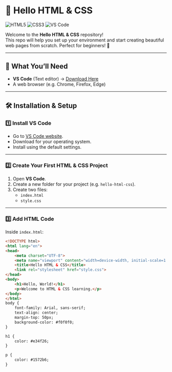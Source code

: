 # 🎨 Hello HTML & CSS

![HTML5](https://img.shields.io/badge/HTML5-E34F26?logo=html5&logoColor=white&style=for-the-badge)
![CSS3](https://img.shields.io/badge/CSS3-1572B6?logo=css3&logoColor=white&style=for-the-badge)
![VS Code](https://img.shields.io/badge/VS%20Code-007ACC?logo=visualstudiocode&logoColor=white&style=for-the-badge)

Welcome to the **Hello HTML & CSS** repository!  
This repo will help you set up your environment and start creating beautiful web pages from scratch. Perfect for beginners! 🚀

---

## 🧰 What You’ll Need
- **VS Code** (Text editor) → [Download Here](https://code.visualstudio.com/)
- A web browser (e.g. Chrome, Firefox, Edge)

---

## 🛠 Installation & Setup

### 1️⃣ Install VS Code
- Go to [VS Code website](https://code.visualstudio.com/).
- Download for your operating system.
- Install using the default settings.

---

### 2️⃣ Create Your First HTML & CSS Project
1. Open **VS Code**.
2. Create a new folder for your project (e.g. `hello-html-css`).
3. Create two files:
   - `index.html`
   - `style.css`

---

### 3️⃣ Add HTML Code
Inside `index.html`:
```html
<!DOCTYPE html>
<html lang="en">
<head>
    <meta charset="UTF-8">
    <meta name="viewport" content="width=device-width, initial-scale=1.0">
    <title>Hello HTML & CSS</title>
    <link rel="stylesheet" href="style.css">
</head>
<body>
    <h1>Hello, World!</h1>
    <p>Welcome to HTML & CSS learning.</p>
</body>
</html>
body {
    font-family: Arial, sans-serif;
    text-align: center;
    margin-top: 50px;
    background-color: #f0f0f0;
}

h1 {
    color: #e34f26;
}

p {
    color: #1572b6;
}
